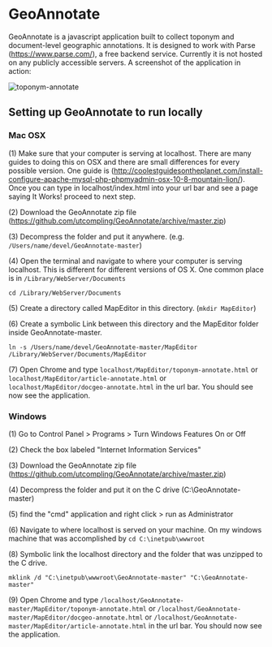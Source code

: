 # GeoAnnotate

GeoAnnotate is a javascript application built to collect toponym and document-level geographic annotations. It is designed to work with Parse (https://www.parse.com/), a free backend service. Currently it is not hosted on any publicly accessible servers. 
A screenshot of the application in action:

![toponym-annotate](https://github.com/utcompling/GeoAnnotate/blob/master/GeoAnnotate_Screenshot.png)

## Setting up GeoAnnotate to run locally

### Mac OSX

(1) Make sure that your computer is serving at localhost. There are many guides to doing this on OSX and there are small differences for every possible version. One guide is (http://coolestguidesontheplanet.com/install-configure-apache-mysql-php-phpmyadmin-osx-10-8-mountain-lion/). Once you can type in localhost/index.html into your url bar and see a page saying It Works! proceed to next step.

(2) Download the GeoAnnotate zip file (https://github.com/utcompling/GeoAnnotate/archive/master.zip)

(3) Decompress the folder and put it anywhere. (e.g. `/Users/name/devel/GeoAnnotate-master`)

(4) Open the terminal and navigate to where your computer is serving localhost. This is different for different versions of OS X. One common place is in `/Library/WebServer/Documents` 

`cd /Library/WebServer/Documents`

(5) Create a directory called MapEditor in this directory. (`mkdir MapEditor`)

(6) Create a symbolic Link between this directory and the MapEditor folder inside GeoAnnotate-master. 

`ln -s /Users/name/devel/GeoAnnotate-master/MapEditor /Library/WebServer/Documents/MapEditor`

(7) Open Chrome and type `localhost/MapEditor/toponym-annotate.html` or `localhost/MapEditor/article-annotate.html` or `localhost/MapEditor/docgeo-annotate.html` in the url bar. You should see now see the application.

### Windows

(1) Go to Control Panel > Programs > Turn Windows Features On or Off

(2) Check the box labeled "Internet Information Services"

(3) Download the GeoAnnotate zip file (https://github.com/utcompling/GeoAnnotate/archive/master.zip)

(4) Decompress the folder and put it on the C drive (C:\GeoAnnotate-master)

(5) find the "cmd" application and right click > run as Administrator

(6) Navigate to where localhost is served on your machine. On my windows machine that was accomplished by `cd C:\inetpub\wwwroot`

(8) Symbolic link the localhost directory and the folder that was unzipped to the C drive. 

`mklink /d "C:\inetpub\wwwroot\GeoAnnotate-master" "C:\GeoAnnotate-master"`

(9) Open Chrome and type `/localhost/GeoAnnotate-master/MapEditor/toponym-annotate.html` or `/localhost/GeoAnnotate-master/MapEditor/docgeo-annotate.html` or `/localhost/GeoAnnotate-master/MapEditor/article-annotate.html` in the url bar. You should now see the application.




